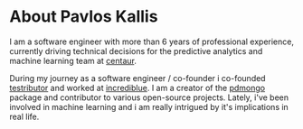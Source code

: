 # About Pavlos Kallis

I am a software engineer with more than 6 years of professional experience,
currently driving technical decisions for the predictive analytics and machine learning team at [centaur](http://www.centaur.ag).

During my journey as a software engineer / co-founder i co-founded [testributor](http://www.testributor.com) and worked at [incrediblue](http://www.incrediblue.com).
I am a creator of the [pdmongo](http://github.com/pakallis/python-pandas-mongo) package and contributor to various open-source projects. 
Lately, i've been involved in machine learning and i am really intrigued by it's implications in real life.